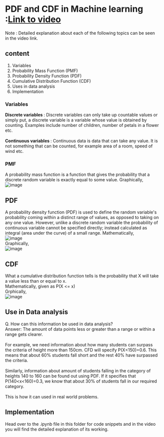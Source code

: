 # PDF and CDF in Machine learning :[Link to video](https://drive.google.com/file/d/1Mj91cNigPu64w65YUpr68K-IGbrzEFmO/view?usp=sharing) #
Note : Detailed explanation about each of the following topics can be seen in the video link.
## content ##
1. Variables
2. Probability Mass Function (PMF)
3. Probability Density Function (PDF)
4. Cumulative Distribution Function (CDF)
5. Uses in data analysis
6. Implementation

### Variables ###
<b> Discrete variables </b> : Discrete variables can only take up countable values or simply put, a discrete variable is a variable whose value is obtained by counting. Examples include number of children, number of petals in a flower etc.<br>
<br>
<b> Continuous variables </b>: Continuous data is data that can take any value. It is not something that can be counted, for example area of a room, speed of wind etc.


### PMF ###
A probability mass function is a function that gives the probability that a discrete random variable is exactly equal to some value.
Graphically,<br> ![image](https://user-images.githubusercontent.com/66819114/135879670-a1622597-d2be-4ccf-b30a-d8127ca43689.png)

## PDF ##
A probability density function (PDF) is used to define the random variable's probability coming within a distinct range of values, as opposed to taking on any one value.
However, unlike a discrete random variable the probability of continuous variable cannot be specified directly; instead calculated as integral (area under the curve) of a small range.
Mathematically,<br> ![image](https://user-images.githubusercontent.com/66819114/135880811-6610c0e6-c85c-4ff6-bd3e-6292ba8035c1.png) <br>
Graphically, <br> ![image](https://user-images.githubusercontent.com/66819114/135881015-1c42507f-216b-4011-ac3d-435df7ec2204.png)

## CDF ##
What a cumulative distribution function tells is the probability that X will take a value less than or equal to x. <br>
Mathematically, given as  P(X <= x) <br>Grphically, <br> ![image](https://user-images.githubusercontent.com/66819114/135881481-97d5e7d4-4655-487e-aaa9-1dee6720510c.png)

## Use in Data analysis ##
Q. How can this information be used in data analysis?<br>
Answer: The amount of data points less or greater than a range or within a range gets clearer.<br><br>
For example, we need information about how many students can surpass the criteria of height more than 150cm. CFD will specify P(X<150)=0.6. This means that about 60% students fall short and the rest 40% have surpassed the criteria. <br><br>
Similarly, information about amount of students falling in the category of heights 140 to 160 can be found out using PDF. If it specifies that P(140<x<160)=0.3, we know that about 30% of students fall in our required category.<br><br>
This is how it can used in real world problems.

## Implementation ##
Head over to the .ipynb file in this folder for code snippets and in the video you will find the detailed explanation of its working.









